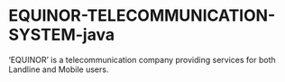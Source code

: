 # EQUINOR-TELECOMMUNICATION-SYSTEM-java
‘EQUINOR’ is a telecommunication company providing services for both Landline and Mobile users.
